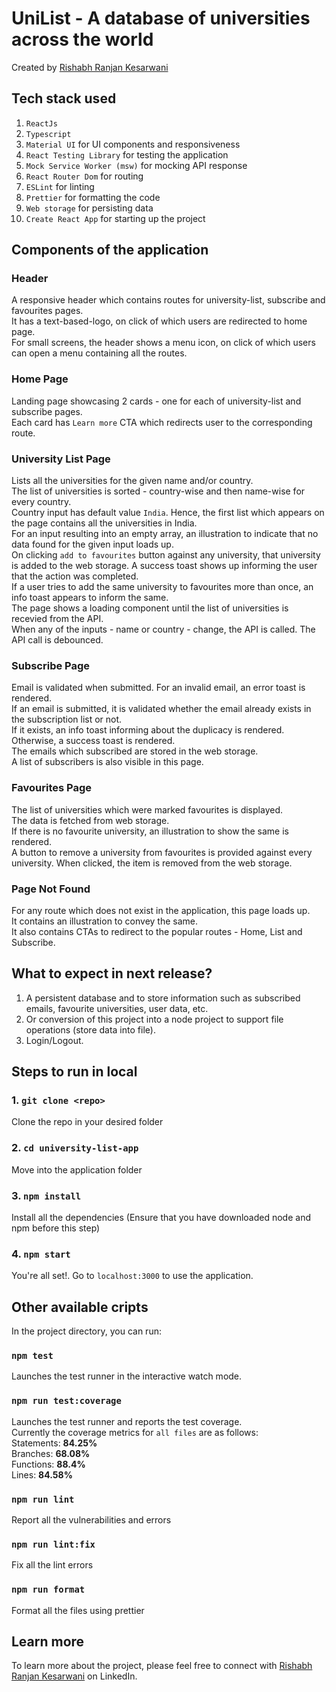 # UniList - A database of universities across the world

Created by [Rishabh Ranjan Kesarwani](https://github.com/RishabhRanjanKesarwani)

## Tech stack used

1. `ReactJs`
2. `Typescript`
3. `Material UI` for UI components and responsiveness
4. `React Testing Library` for testing the application
5. `Mock Service Worker (msw)` for mocking API response
6. `React Router Dom` for routing
7. `ESLint` for linting
8. `Prettier` for formatting the code
9. `Web storage` for persisting data
10. `Create React App` for starting up the project

## Components of the application

### Header
A responsive header which contains routes for university-list, subscribe and favourites pages.\
It has a text-based-logo, on click of which users are redirected to home page.\
For small screens, the header shows a menu icon, on click of which users can open a menu containing all the routes.

### Home Page
Landing page showcasing 2 cards - one for each of university-list and subscribe pages.\
Each card has `Learn more` CTA which redirects user to the corresponding route.

### University List Page
Lists all the universities for the given name and/or country.\
The list of universities is sorted - country-wise and then name-wise for every country.\
Country input has default value `India`. Hence, the first list which appears on the page contains all the universities in India.\
For an input resulting into an empty array, an illustration to indicate that no data found for the given input loads up.\
On clicking `add to favourites` button against any university, that university is added to the web storage. A success toast shows up informing the user that the action was completed.\
If a user tries to add the same university to favourites more than once, an info toast appears to inform the same.\
The page shows a loading component until the list of universities is recevied from the API.\
When any of the inputs - name or country - change, the API is called. The API call is debounced.

### Subscribe Page
Email is validated when submitted. For an invalid email, an error toast is rendered.\
If an email is submitted, it is validated whether the email already exists in the subscription list or not.\
If it exists, an info toast informing about the duplicacy is rendered. Otherwise, a success toast is rendered.\
The emails which subscribed are stored in the web storage.\
A list of subscribers is also visible in this page.

### Favourites Page
The list of universities which were marked favourites is displayed.\
The data is fetched from web storage.\
If there is no favourite university, an illustration to show the same is rendered.\
A button to remove a university from favourites is provided against every university. When clicked, the item is removed from the web storage.

### Page Not Found
For any route which does not exist in the application, this page loads up.\
It contains an illustration to convey the same.\
It also contains CTAs to redirect to the popular routes - Home, List and Subscribe.

## What to expect in next release?

1. A persistent database and to store information such as subscribed emails, favourite universities, user data, etc.
2. Or conversion of this project into a node project to support file operations (store data into file).
3. Login/Logout.

## Steps to run in local

### 1. `git clone <repo>`
Clone the repo in your desired folder

### 2. `cd university-list-app`
Move into the application folder

### 3. `npm install`
Install all the dependencies (Ensure that you have downloaded node and npm before this step)

### 4. `npm start`
You're all set!. Go to `localhost:3000` to use the application.

## Other available cripts

In the project directory, you can run:

### `npm test`

Launches the test runner in the interactive watch mode.

### `npm run test:coverage`

Launches the test runner and reports the test coverage.\
Currently the coverage metrics for `all files` are as follows:\
Statements: **84.25%**\
Branches: **68.08%**\
Functions: **88.4%**\
Lines: **84.58%**

### `npm run lint`

Report all the vulnerabilities and errors

### `npm run lint:fix`

Fix all the lint errors

### `npm run format`

Format all the files using prettier

## Learn more

To learn more about the project, please feel free to connect with [Rishabh Ranjan Kesarwani](https://www.linkedin.com/in/rishabhranjankesarwani/) on LinkedIn.
